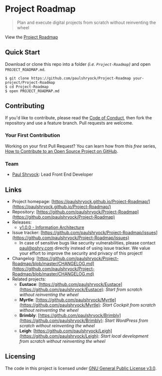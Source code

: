# Project Roadmap
> Plan and execute digital projects from scratch without reinventing the wheel

View the [Project Roadmap](https://github.com/paulshryock/Project-Roadmap/blob/master/PROJECT_ROADMAP.md)

## Quick Start

Download or clone this repo into a folder _(i.e. `Project-Roadmap`)_ and open `PROJECT_ROADMAP.md`.

```shell
$ git clone https://github.com/paulshryock/Project-Roadmap your-project/Project-Roadmap
$ cd Project-Roadmap
$ open PROJECT_ROADMAP.md
```

## Contributing

If you'd like to contribute, please read the [Code of Conduct](https://github.com/paulshryock/Eustace/blob/master/CODE_OF_CONDUCT.md), then fork the repository and use a feature
branch. Pull requests are welcome.

### Your First Contribution

Working on your first Pull Request? You can learn how from this *free* series, [How to Contribute to an Open Source Project on GitHub](https://egghead.io/series/how-to-contribute-to-an-open-source-project-on-github).

### Team

- [Paul Shryock](https://github.com/paulshryock): Lead Front End Developer

## Links

- Project homepage: [https://paulshryock.github.io/Project-Roadmap/](https://paulshryock.github.io/Project-Roadmap/)
- Repository: [https://github.com/paulshryock/Project-Roadmap](https://github.com/paulshryock/Project-Roadmap)
- Releases:
	- [v1.0.0 - Information Architecture](https://github.com/paulshryock/Project-Roadmap/releases/tag/v1.0.0)
- Issue tracker: [https://github.com/paulshryock/Project-Roadmap/issues](https://github.com/paulshryock/Project-Roadmap/issues)
  - In case of sensitive bugs like security vulnerabilities, please contact
    [paul@pshry.com](mailto:paul@pshry.com) directly instead of using issue tracker. We value your effort
    to improve the security and privacy of this project!
- Changelog: [https://github.com/paulshryock/Project-Roadmap/blob/master/CHANGELOG.md](https://github.com/paulshryock/Project-Roadmap/blob/master/CHANGELOG.md)
- Related projects:
  - **Eustace**: [https://github.com/paulshryock/Eustace](https://github.com/paulshryock/Eustace): _Start from scratch without reinventing the wheel_
  - **Myrtle**: [https://github.com/paulshryock/Myrtle](https://github.com/paulshryock/Myrtle): _Start Cockpit from scratch without reinventing the wheel_
  - **Brimbly**: [https://github.com/paulshryock/Brimbly](https://github.com/paulshryock/Brimbly): _Start WordPress from scratch without reinventing the wheel_
  - **Leigh**: [https://github.com/paulshryock/Leigh](https://github.com/paulshryock/Leigh): _Start local development from scratch without reinventing the wheel_

## Licensing

The code in this project is licensed under [GNU General Public License v3.0](https://github.com/paulshryock/Eustace/blob/master/LICENSE).